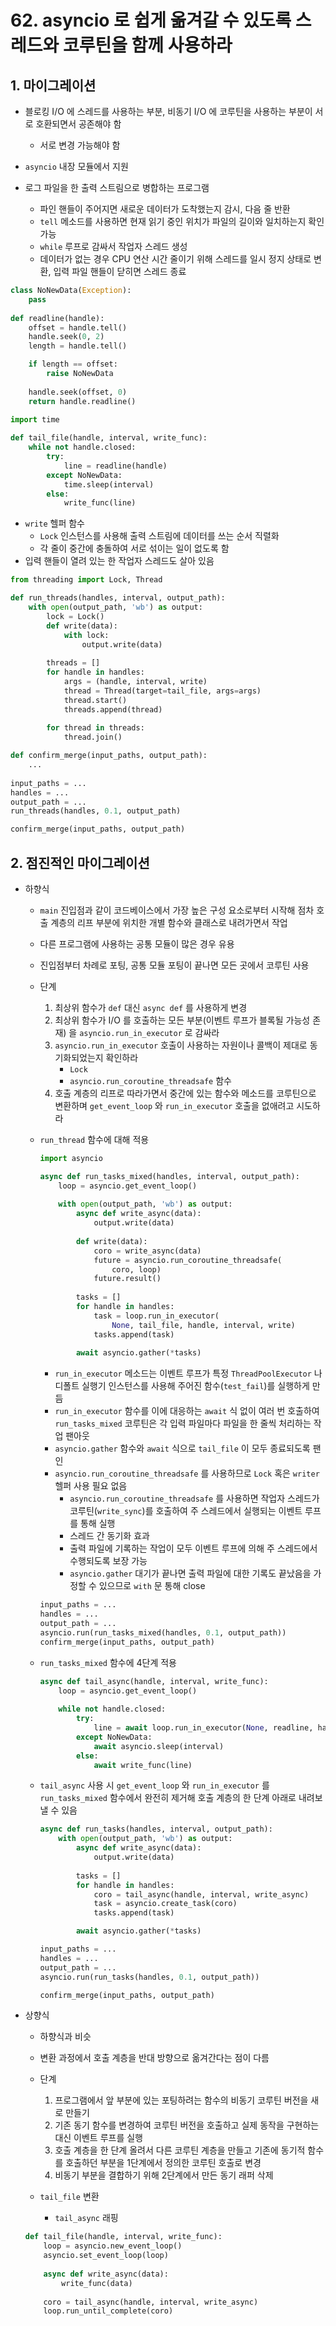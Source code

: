 # 62. asyncio 로 쉽게 옮겨갈 수 있도록 스레드와 코루틴을 함께 사용하라

## 1. 마이그레이션

- 블로킹 I/O 에 스레드를 사용하는 부분, 비동기 I/O 에 코루틴을 사용하는 부분이 서로 호환되면서 공존해야 함
    - 서로 변경 가능해야 함
- `asyncio` 내장 모듈에서 지원

- 로그 파일을 한 출력 스트림으로 병합하는 프로그램
    - 파인 핸들이 주어지면 새로운 데이터가 도착했는지 감시, 다음 줄 반환
    - `tell` 메소드를 사용하면 현재 읽기 중인 위치가 파일의 길이와 일치하는지 확인 가능
    - `while` 루프로 감싸서 작업자 스레드 생성
    - 데이터가 없는 경우 CPU 연산 시간 줄이기 위해 스레드를 일시 정지 상태로 변환, 입력 파일 핸들이 닫히면 스레드 종료

```python
class NoNewData(Exception):
    pass
    
def readline(handle):
    offset = handle.tell()
    handle.seek(0, 2)
    length = handle.tell()

    if length == offset:
        raise NoNewData
    
    handle.seek(offset, 0)
    return handle.readline()
```

```python
import time
 
def tail_file(handle, interval, write_func):
    while not handle.closed:
        try:
            line = readline(handle)
        except NoNewData:
            time.sleep(interval)
        else:
            write_func(line)
```

- `write` 헬퍼 함수
    - `Lock` 인스턴스를 사용해 출력 스트림에 데이터를 쓰는 순서 직렬화
    - 각 줄이 중간에 충돌하여 서로 섞이는 일이 없도록 함
- 입력 핸들이 열려 있는 한 작업자 스레드도 살아 있음

```python
from threading import Lock, Thread

def run_threads(handles, interval, output_path):
    with open(output_path, 'wb') as output:
        lock = Lock()
        def write(data):
            with lock:
                output.write(data)
                
        threads = []
        for handle in handles:
            args = (handle, interval, write)
            thread = Thread(target=tail_file, args=args)
            thread.start()
            threads.append(thread)
            
        for thread in threads:
            thread.join()
```

```python
def confirm_merge(input_paths, output_path):
    ...
                        
input_paths = ...
handles = ...        
output_path = ...
run_threads(handles, 0.1, output_path)

confirm_merge(input_paths, output_path)
```

## 2. 점진적인 마이그레이션

- 하향식
    - `main` 진입점과 같이 코드베이스에서 가장 높은 구성 요소로부터 시작해 점차 호출 계층의 리프 부분에 위치한 개별 함수와 클래스로 내려가면서 작업
    - 다른 프로그램에 사용하는 공통 모듈이 많은 경우 유용
    - 진입점부터 차례로 포팅, 공통 모듈 포팅이 끝나면 모든 곳에서 코루틴 사용
    - 단계
        1. 최상위 함수가 `def` 대신 `async def` 를 사용하게 변경
        2. 최상위 함수가 I/O 를 호출하는 모든 부분(이벤트 루프가 블록될 가능성 존재) 을 `asyncio.run_in_executor` 로 감싸라
        3. `asyncio.run_in_executor` 호출이 사용하는 자원이나 콜백이 제대로 동기화되었는지 확인하라
            - `Lock`
            - `asyncio.run_coroutine_threadsafe` 함수
        4. 호출 계층의 리프로 따라가면서 중간에 있는 함수와 메소드를 코루틴으로 변환하며 `get_event_loop` 와 `run_in_executor` 호출을 없애려고 시도하라
    - `run_thread` 함수에 대해 적용
        
        ```python
        import asyncio
        
        async def run_tasks_mixed(handles, interval, output_path):
            loop = asyncio.get_event_loop()
            
            with open(output_path, 'wb') as output:
                async def write_async(data):
                    output.write(data)
                    
                def write(data):
                    coro = write_async(data)
                    future = asyncio.run_coroutine_threadsafe(
                        coro, loop)
                    future.result()
                    
                tasks = []
                for handle in handles:
                    task = loop.run_in_executor(
                        None, tail_file, handle, interval, write)
                    tasks.append(task)
                    
                await asyncio.gather(*tasks)
        ```
        
        - `run_in_executor` 메소드는 이벤트 루프가 특정 `ThreadPoolExecutor` 나 디폴트 실행기 인스턴스를 사용해 주어진 함수(`test_fail`)를 실행하게 만듬
        - `run_in_executor` 함수를 이에 대응하는 `await` 식 없이 여러 번 호출하여 `run_tasks_mixed` 코루틴은 각 입력 파일마다 파일을 한 줄씩 처리하는 작업 팬아웃
        - `asyncio.gather` 함수와 `await` 식으로 `tail_file` 이 모두 종료되도록 팬인
        - `asyncio.run_coroutine_threadsafe` 를 사용하므로 `Lock` 혹은 `writer` 헬퍼 사용 필요 없음
            - `asyncio.run_coroutine_threadsafe` 를 사용하면 작업자 스레드가 코루틴(`write_sync`)를 호출하여 주 스레드에서 실행되는 이벤트 루프를 통해 실행
            - 스레드 간 동기화 효과
            - 출력 파일에 기록하는 작업이 모두 이벤트 루프에 의해 주 스레드에서 수행되도록 보장 가능
            - `asyncio.gather` 대기가 끝나면 출력 파일에 대한 기록도 끝났음을 가정할 수 있으므로 `with` 문 통해 close
        
        ```python
        input_paths = ...
        handles = ...
        output_path = ...
        asyncio.run(run_tasks_mixed(handles, 0.1, output_path))
        confirm_merge(input_paths, output_path)
        ```
        
    
    - `run_tasks_mixed` 함수에 4단계 적용
        
        ```python
        async def tail_async(handle, interval, write_func):
            loop = asyncio.get_event_loop()
            
            while not handle.closed:
                try:
                    line = await loop.run_in_executor(None, readline, handle)
                except NoNewData:
                    await asyncio.sleep(interval)
                else:
                    await write_func(line)
        ```
        
    
    - `tail_async` 사용 시 `get_event_loop` 와 `run_in_executor` 를 `run_tasks_mixed` 함수에서 완전히 제거해 호출 계층의 한 단계 아래로 내려보낼 수 있음
        
        ```python
        async def run_tasks(handles, interval, output_path):
            with open(output_path, 'wb') as output:
                async def write_async(data):
                    output.write(data)
                    
                tasks = []
                for handle in handles:
                    coro = tail_async(handle, interval, write_async)
                    task = asyncio.create_task(coro)
                    tasks.append(task)
        
                await asyncio.gather(*tasks)
        
        input_paths = ...
        handles = ...        
        output_path = ...
        asyncio.run(run_tasks(handles, 0.1, output_path))
        
        confirm_merge(input_paths, output_path)
        ```
        
- 상향식
    - 하향식과 비슷
    - 변환 과정에서 호출 계층을 반대 방향으로 옮겨간다는 점이 다름
    - 단계
        1. 프로그램에서 앞 부분에 있는 포팅하려는 함수의 비동기 코루틴 버전을 새로 만들기
        2. 기존 동기 함수를 변경하여 코루틴 버전을 호출하고 실제 동작을 구현하는 대신 이벤트 루프를 실행
        3. 호출 계층을 한 단계 올려서 다른 코루틴 계층을 만들고 기존에 동기적 함수를 호출하던 부분을 1단계에서 정의한 코루틴 호출로 변경
        4. 비동기 부분을 결합하기 위해 2단계에서 만든 동기 래퍼 삭제
    
    - `tail_file` 변환
        - `tail_async` 래핑
    
    ```python
    def tail_file(handle, interval, write_func):
        loop = asyncio.new_event_loop()
        asyncio.set_event_loop(loop)
        
        async def write_async(data):
            write_func(data)
            
        coro = tail_async(handle, interval, write_async)
        loop.run_until_complete(coro)
    ```